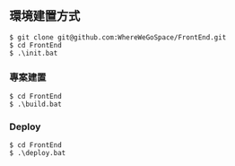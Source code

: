 ## 環境建置方式

```
$ git clone git@github.com:WhereWeGoSpace/FrontEnd.git
$ cd FrontEnd
$ .\init.bat
```

### 專案建置

```
$ cd FrontEnd
$ .\build.bat
```

### Deploy

```
$ cd FrontEnd
$ .\deploy.bat
```
